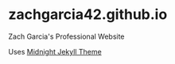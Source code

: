 # zachgarcia42.github.io

Zach Garcia's Professional Website

Uses [Midnight Jekyll Theme](https://github.com/pages-themes/midnight)
